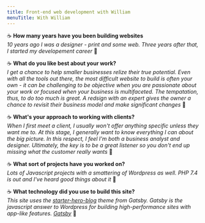 ```yaml
---
title: Front-end web development with William
menuTitle: With William
---
```



:coffee: **How many years have you been building websites**
<br />*10 years ago I was a designer - print and some web. Three years after that, I started my developement career* :speech_balloon:

:coffee: **What do you like best about your work?**
<br />*I get a chance to help smaller businesses relize their true potential. Even with all the tools out there, the most difficult website to build is often your own - it can be challenging to be objective when you are passionate about your work or focused when your business is multifaceted. The tempatation, thus, to do too much is great. A redsign with an expert gives the owner a chance to revisit their business model and make significant changes* :speech_balloon: 

:coffee: **What's your approach to working with clients?**
<br />*When I first meet a client, I usually won't offer anything specific unless they want me to. At this stage, I generally want to know everything I can about the big picture. In this respect, I feel I'm both a business analyst and designer. Ultimately, the key is to be a great listener so you don't end up missing what the customer really wants* :speech_balloon:

:coffee: **What sort of projects have you worked on?**
<br />*Lots of Javascript projects with a smattering of Wordpress as well. PHP 7.4 is out and I've heard good things about it* :speech_balloon:

:coffee: **What technology did you use to build this site?**
<br />*This site uses the [starter-hero-blog](https://github.com/greglobinski/gatsby-starter-hero-blog) theme from Gatsby. Gatsby is the javascript answer to Wordpress for building high-performance sites with app-like features. [Gatsby](https://www.netcreative.org/gatsby)* :speech_balloon:

